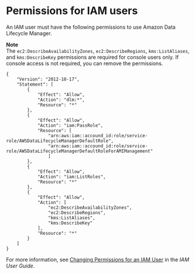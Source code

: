 # Permissions for IAM users<a name="dlm-access-control"></a>

An IAM user must have the following permissions to use Amazon Data Lifecycle Manager\.

**Note**  
The `ec2:DescribeAvailabilityZones`, `ec2:DescribeRegions`, `kms:ListAliases`, and `kms:DescribeKey` permissions are required for console users only\. If console access is not required, you can remove the permissions\.

```
{
    "Version": "2012-10-17",
    "Statement": [
        {
            "Effect": "Allow",
            "Action": "dlm:*",
            "Resource": "*"
        },
        {
            "Effect": "Allow",
            "Action": "iam:PassRole",
            "Resource": [
                "arn:aws:iam::accound_id:role/service-role/AWSDataLifecycleManagerDefaultRole",
                "arn:aws:iam::accound_id:role/service-role/AWSDataLifecycleManagerDefaultRoleForAMIManagement"
                ]
        },
        {
            "Effect": "Allow",
            "Action": "iam:ListRoles",
            "Resource": "*"
        },
        {
            "Effect": "Allow",
            "Action": [
                "ec2:DescribeAvailabilityZones",
                "ec2:DescribeRegions",
                "kms:ListAliases",
                "kms:DescribeKey"
            ],
            "Resource": "*"
        }
    ]
}
```

For more information, see [Changing Permissions for an IAM User](https://docs.aws.amazon.com/IAM/latest/UserGuide/id_users_change-permissions.html) in the *IAM User Guide*\.